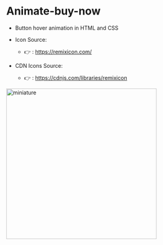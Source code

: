 # Animate-buy-now

* Button hover animation in HTML and CSS

* Icon Source:
    * 👉 : https://remixicon.com/

* CDN Icons Source:
    * 👉 : https://cdnjs.com/libraries/remixicon


<img width="398" alt="miniature" src="https://github.com/EthanDeL/Animate-buy-now/assets/121880462/a940d26f-9677-450e-a847-8da61c9a1c33">
